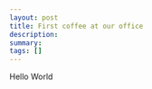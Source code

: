 ```yaml
---
layout: post
title: First coffee at our office
description: 
summary: 
tags: []
---
```


Hello World
